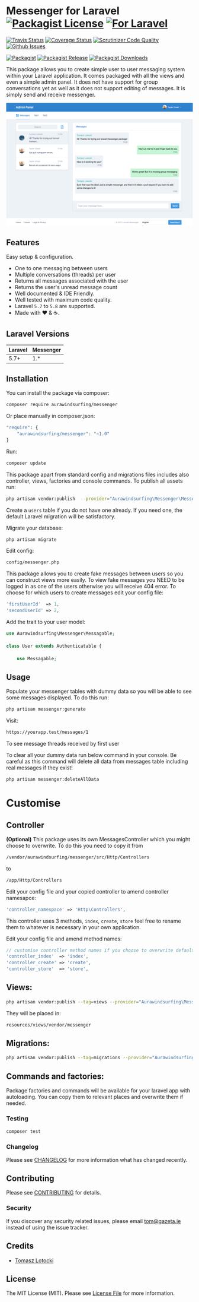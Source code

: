 # Messenger for Laravel [![Packagist License][badge_license]](LICENSE.md) [![For Laravel][badge_laravel]][link-github-repo]

[![Travis Status][badge_build]][link-travis]
[![Coverage Status][badge_coverage]][link-scrutinizer]
[![Scrutinizer Code Quality][badge_quality]][link-scrutinizer]
[![Github Issues][badge_issues]][link-github-issues]

[![Packagist][badge_package]][link-packagist]
[![Packagist Release][badge_release]][link-packagist]
[![Packagist Downloads][badge_downloads]][link-packagist]

This package allows you to create simple user to user messaging system  within your Laravel application. It comes packaged with all the views and even a simple admin panel.
It does not have support for group conversations yet as well as it does not support editing of messages. It is simply send and receive messenger.

![Messenger Dashboard](https://github.com/aurawindsurfing/messenger/blob/master/messages_dashboard.png?raw=true)

## Features
Easy setup &amp; configuration.
* One to one messaging between users
* Multiple conversations (threads) per user
* Returns all messages associated with the user
* Returns the user's unread message count
* Well documented &amp; IDE Friendly.
* Well tested with maximum code quality.
* Laravel `5.7` to `5.8` are supported.
* Made with :heart: &amp; :coffee:.

## Laravel Versions

Laravel | Messenger
--- | ---
5.7+ | 1.*

## Installation

You can install the package via composer:

```bash
composer require aurawindsurfing/messenger
```

Or place manually in composer.json:

```php
"require": {
    "aurawindsurfing/messenger": "~1.0"
}
```

Run:

```bash
composer update
```

This package apart from standard config and migrations files includes also controller, views, factories and console commands. To publish all assets run:
```bash
php artisan vendor:publish  --provider="Aurawindsurfing\Messenger\MessengerServiceProvider"
```
Create a `users` table if you do not have one already. If you need one, the default Laravel migration will be satisfactory.

Migrate your database:

```bash
php artisan migrate
```

Edit config:

```bash
config/messenger.php
```

This package allows you to create fake messages between users so you can construct views more easily. To view fake messages you NEED to be logged in as one of the users otherwise you will receive 404 error.
To choose for which users to create messages edit your config file:

```php
'firstUserId'  => 1,
'secondUserId' => 2,
```

Add the trait to your user model:

```php
use Aurawindsurfing\Messenger\Messagable;

class User extends Authenticatable {

    use Messagable;

```

## Usage

Populate your messenger tables with dummy data so you will be able to see some messages displayed. To do this run:
```bash
php artisan messenger:generate
```

Visit:

```bash
https://yourapp.test/messages/1
```
To see message threads received by first user

To clear all your dummy data run below command in your console. Be careful as this command will delete all data from messages table including real messages if they exist!
```bash
php artisan messenger:deleteAllData
```

# Customise

## Controller 

**(Optional)** This package uses its own MessagesController which you might choose to overwrite. To do this you need to copy it from 
```bash
/vendor/aurawindsurfing/messenger/src/Http/Controllers
``` 
to 
```bash
/app/Http/Controllers

```
Edit your config file and your copied controller to amend controller namesapce:
```php
'controller_namespace' => 'Http\Controllers',
```

This controller uses 3 methods, ``index``, ``create``, ``store`` feel free to rename them to whatever is necessary in your own application.

Edit your config file and amend method names:
```php
// customise controller method names if you choose to overwrite default controller
'controller_index'  => 'index',
'controller_create' => 'create',
'controller_store'  => 'store',

```
## Views:

```bash
php artisan vendor:publish --tag=views --provider="Aurawindsurfing\Messenger\MessengerServiceProvider"
```

They will be placed in:
```bash
resources/views/vendor/messenger
```
    
## Migrations:

```bash
php artisan vendor:publish --tag=migrations --provider="Aurawindsurfing\Messenger\MessengerServiceProvider" 
```

## Commands and factories:

Package factories and commands will be available for your laravel app with autoloading. You can copy them to relevant places and overwrite them if needed.


### Testing

``` bash
composer test
```

### Changelog

Please see [CHANGELOG](CHANGELOG.md) for more information what has changed recently.

## Contributing

Please see [CONTRIBUTING](CONTRIBUTING.md) for details.

### Security

If you discover any security related issues, please email tom@gazeta.ie instead of using the issue tracker.

## Credits

- [Tomasz Lotocki](https://github.com/aurawindsurfing)

## License

The MIT License (MIT). Please see [License File](LICENSE.md) for more information.


[badge_laravel]:      https://img.shields.io/badge/Laravel-5.7%20to%205.8-orange.svg?style=flat-square
[badge_license]:      https://img.shields.io/packagist/l/aurawindsurfing/messenger.svg?style=flat-square
[badge_build]:        https://img.shields.io/travis/aurawindsurfing/messenger.svg?style=flat-square
[badge_coverage]:     https://img.shields.io/scrutinizer/coverage/g/aurawindsurfing/messenger.svg?style=flat-square
[badge_quality]:      https://img.shields.io/scrutinizer/g/aurawindsurfing/messenger.svg?style=flat-square
[badge_issues]:       https://img.shields.io/github/issues/aurawindsurfing/messenger.svg?style=flat-square
[badge_package]:      https://img.shields.io/badge/package-aurawindsurfing/messenger-blue.svg?style=flat-square
[badge_release]:      https://img.shields.io/packagist/v/aurawindsurfing/messenger.svg?style=flat-square
[badge_downloads]:    https://img.shields.io/packagist/dt/aurawindsurfing/messenger.svg?style=flat-square

[link-author]:        https://github.com/aurawindsurfing
[link-github-repo]:   https://github.com/aurawindsurfing/messenger
[link-github-issues]: https://github.com/aurawindsurfing/messenger/issues
[link-contributors]:  https://github.com/aurawindsurfing/messenger/graphs/contributors
[link-packagist]:     https://packagist.org/packages/aurawindsurfing/messenger
[link-travis]:        https://travis-ci.org/aurawindsurfing/messenger
[link-scrutinizer]:   https://scrutinizer-ci.com/g/aurawindsurfing/messenger/?branch=master
[link-insight]:       https://insight.sensiolabs.com/projects/0fe62754-1219-409a-9d05-b6ae7e3e342f


